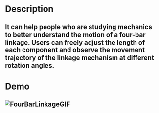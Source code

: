 # Description
## It can help people who are studying mechanics to better understand the motion of a four-bar linkage. Users can freely adjust the length of each component and observe the movement trajectory of the linkage mechanism at different rotation angles.
# Demo
## ![FourBarLinkageGIF](https://github.com/AngelChenAnChi/Four_Bar_Linkage/assets/134198220/fd6e3f4d-680d-4a8f-bb7c-1f4ad0938f56)
